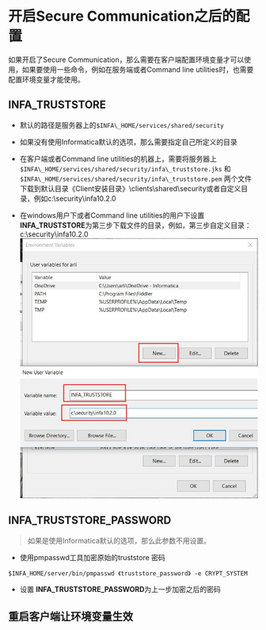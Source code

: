 # 开启Secure Communication之后的配置

如果开启了Secure Communication，那么需要在客户端配置环境变量才可以使用，如果要使用一些命令，例如在服务端或者Command line utilities时，也需要配置环境变量才能使用。



## INFA\_TRUSTSTORE

* 默认的路径是服务器上的`$INFA\_HOME/services/shared/security`

* 如果没有使用Informatica默认的选项，那么需要指定自己所定义的目录

* 在客户端或者Command line utilities的机器上，需要将服务器上`$INFA\_HOME/services/shared/security/infa\_truststore.jks`  和`$INFA\_HOME/services/shared/security/infa\_truststore.pem` 两个文件下载到默认目录《Client安装目录》\clients\shared\security或者自定义目录，例如c:\\security\\infa10.2.0

* 在windows用户下或者Command line utilities的用户下设置**INFA_TRUSTSTORE**为第三步下载文件的目录，例如，第三步自定义目录：c:\\security\\infa10.2.0
![Windows配置INFA_TRUSTORE环境变量](/assets/INFA_TRUSTSTORE_ENVIRONMENT_WIN_CONFIGURATION.jpg)



## INFA\_TRUSTSTORE\_PASSWORD

> 如果是使用Informatica默认的选项，那么此参数不用设置。

* 使用pmpasswd工具加密原始的truststore 密码
```shell
$INFA_HOME/server/bin/pmpasswd 《truststore_password》 -e CRYPT_SYSTEM
```
* 设置 **INFA\_TRUSTSTORE\_PASSWORD**为上一步加密之后的密码

## 重启客户端让环境变量生效
 



